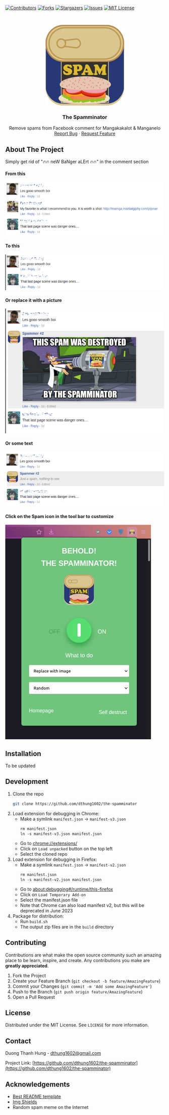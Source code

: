 <!-- README template from https://github.com/dthung1602/the-spamminator -->


[![Contributors][contributors-shield]][contributors-url]
[![Forks][forks-shield]][forks-url]
[![Stargazers][stars-shield]][stars-url]
[![Issues][issues-shield]][issues-url]
[![MIT License][license-shield]][license-url]

<!-- PROJECT LOGO -->
<br />
<p align="center">
  <a href="https://github.com/dthung1602/the-spamminator">
    <img src="https://raw.githubusercontent.com/dthung1602/the-spamminator/master/images/logo/spam-logo.png" alt="MB" width="251" height="256">
  </a>

<h3 align="center">The Spamminator</h3>

<p align="center">
    Remove spams from Facebook comment for Mangakakalot & Manganelo
    <br />
    <a href="https://github.com/dthung1602/the-spamminator/issues">Report Bug</a>
    ·
    <a href="https://github.com/dthung1602/the-spamminator/issues">Request Feature</a>
</p>

<!-- ABOUT THE PROJECT -->
## About The Project

Simply get rid of "🔥🔥 neW BaNger aLErt 🔥🔥" in the comment section

#### From this

![](images/demo/original.png)

#### To this

![](images/demo/remove.png)

#### Or replace it with a picture

![](images/demo/replace-by-image.png)

#### Or some text

![](images/demo/replace-by-text.png)

#### Click on the Spam icon in the tool bar to customize

![](images/demo/toolbar.png)

## Installation

To be updated

## Development

1. Clone the repo
    ```sh
    git clone https://github.com/dthung1602/the-spamminator
    ```
2. Load extension for debugging in Chrome:
    - Make a symlink `manifest.json` -> `manifest-v3.json`
        ```shell
        rm manifest.json
        ln -s manifest-v3.json manifest.json     
        ```
    - Go to [chrome://extensions/](chrome://extensions/)
    - Click on `Load unpacked` button on the top left
    - Select the cloned repo
3. Load extension for debugging in Firefox:
    - Make a symlink `manifest.json` -> `manifest-v2.json`
        ```shell
        rm manifest.json
        ln -s manifest-v2.json manifest.json     
        ```
    - Go to [about:debugging#/runtime/this-firefox](about:debugging#/runtime/this-firefox)
    - Click on `Load Temporary Add-on`
    - Select the manifest.json file
    - Note that Chrome can also load manifest v2, but this will be deprecated in June 2023
4. Package for distribution:
    - Run `build.sh`
    - The output zip files are in the `build` directory
<!-- CONTRIBUTING -->
## Contributing

Contributions are what make the open source community such an amazing place to be learn, inspire, and create. Any contributions you make are **greatly appreciated**.

1. Fork the Project
2. Create your Feature Branch (`git checkout -b feature/AmazingFeature`)
3. Commit your Changes (`git commit -m 'Add some AmazingFeature'`)
4. Push to the Branch (`git push origin feature/AmazingFeature`)
5. Open a Pull Request



<!-- LICENSE -->
## License

Distributed under the MIT License. See `LICENSE` for more information.


<!-- CONTACT -->
## Contact

Duong Thanh Hung - [dthung1602@gmail.com](mailto:dthung1602@gmail.com)

Project Link: [https://github.com/dthung1602/the-spamminator](https://github.com/dthung1602/the-spamminator)


<!-- ACKNOWLEDGEMENTS -->
## Acknowledgements
* [Best README template](https://github.com/othneildrew/Best-README-Template)
* [Img Shields](https://shields.io)
* Random spam meme on the Internet



<!-- MARKDOWN LINKS & IMAGES -->
<!-- https://www.markdownguide.org/basic-syntax/#reference-style-links -->
[contributors-shield]: https://img.shields.io/github/contributors/dthung1602/the-spamminator.svg?style=flat-square
[contributors-url]: https://github.com/dthung1602/the-spamminator/graphs/contributors
[forks-shield]: https://img.shields.io/github/forks/dthung1602/the-spamminator.svg?style=flat-square
[forks-url]: https://github.com/dthung1602/the-spamminator/network/members
[stars-shield]: https://img.shields.io/github/stars/dthung1602/the-spamminator.svg?style=flat-square
[stars-url]: https://github.com/dthung1602/the-spamminator/stargazers
[issues-shield]: https://img.shields.io/github/issues/dthung1602/the-spamminator.svg?style=flat-square
[issues-url]: https://github.com/dthung1602/the-spamminator/issues
[license-shield]: https://img.shields.io/github/license/dthung1602/the-spamminator.svg?style=flat-square
[license-url]: https://github.com/dthung1602/the-spamminator/blob/master/LICENSE
